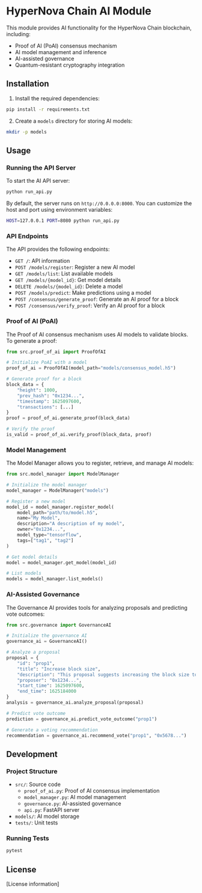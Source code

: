 # HyperNova Chain AI Module

This module provides AI functionality for the HyperNova Chain blockchain, including:

- Proof of AI (PoAI) consensus mechanism
- AI model management and inference
- AI-assisted governance
- Quantum-resistant cryptography integration

## Installation

1. Install the required dependencies:

```bash
pip install -r requirements.txt
```

2. Create a `models` directory for storing AI models:

```bash
mkdir -p models
```

## Usage

### Running the API Server

To start the AI API server:

```bash
python run_api.py
```

By default, the server runs on `http://0.0.0.0:8000`. You can customize the host and port using environment variables:

```bash
HOST=127.0.0.1 PORT=8080 python run_api.py
```

### API Endpoints

The API provides the following endpoints:

- `GET /`: API information
- `POST /models/register`: Register a new AI model
- `GET /models/list`: List available models
- `GET /models/{model_id}`: Get model details
- `DELETE /models/{model_id}`: Delete a model
- `POST /models/predict`: Make predictions using a model
- `POST /consensus/generate_proof`: Generate an AI proof for a block
- `POST /consensus/verify_proof`: Verify an AI proof for a block

### Proof of AI (PoAI)

The Proof of AI consensus mechanism uses AI models to validate blocks. To generate a proof:

```python
from src.proof_of_ai import ProofOfAI

# Initialize PoAI with a model
proof_of_ai = ProofOfAI(model_path="models/consensus_model.h5")

# Generate proof for a block
block_data = {
    "height": 1000,
    "prev_hash": "0x1234...",
    "timestamp": 1625097600,
    "transactions": [...]
}
proof = proof_of_ai.generate_proof(block_data)

# Verify the proof
is_valid = proof_of_ai.verify_proof(block_data, proof)
```

### Model Management

The Model Manager allows you to register, retrieve, and manage AI models:

```python
from src.model_manager import ModelManager

# Initialize the model manager
model_manager = ModelManager("models")

# Register a new model
model_id = model_manager.register_model(
    model_path="path/to/model.h5",
    name="My Model",
    description="A description of my model",
    owner="0x1234...",
    model_type="tensorflow",
    tags=["tag1", "tag2"]
)

# Get model details
model = model_manager.get_model(model_id)

# List models
models = model_manager.list_models()
```

### AI-Assisted Governance

The Governance AI provides tools for analyzing proposals and predicting vote outcomes:

```python
from src.governance import GovernanceAI

# Initialize the governance AI
governance_ai = GovernanceAI()

# Analyze a proposal
proposal = {
    "id": "prop1",
    "title": "Increase block size",
    "description": "This proposal suggests increasing the block size to improve throughput.",
    "proposer": "0x1234...",
    "start_time": 1625097600,
    "end_time": 1625184000
}
analysis = governance_ai.analyze_proposal(proposal)

# Predict vote outcome
prediction = governance_ai.predict_vote_outcome("prop1")

# Generate a voting recommendation
recommendation = governance_ai.recommend_vote("prop1", "0x5678...")
```

## Development

### Project Structure

- `src/`: Source code
  - `proof_of_ai.py`: Proof of AI consensus implementation
  - `model_manager.py`: AI model management
  - `governance.py`: AI-assisted governance
  - `api.py`: FastAPI server
- `models/`: AI model storage
- `tests/`: Unit tests

### Running Tests

```bash
pytest
```

## License

[License information]